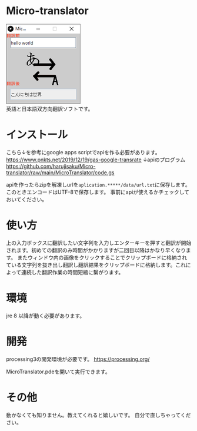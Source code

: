# Micro-translator
 ![picture](https://raw.githubusercontent.com/harujisaku/readme-image/master/20201109193754.png)  
 英語と日本語双方向翻訳ソフトです。
# インストール 
 こちら↓を参考にgoogle apps scriptでapiを作る必要があります。
https://www.pnkts.net/2019/12/19/gas-google-transrate
↓apiのプログラム
https://github.com/harujisaku/Micro-translator/raw/main/MicroTranslator/code.gs
  
apiを作ったらzipを解凍しurlを``aplication.*****/data/url.txt``に保存します。このときエンコードはUTF-8で保存します。
事前にapiが使えるかチェックしておいてください。

# 使い方
上の入力ボックスに翻訳したい文字列を入力しエンターキーを押すと翻訳が開始されます。初めての翻訳のみ時間がかかりますが二回目以降はかなり早くなります。
またウィンドウ内の画像をクリックすることでクリップボードに格納されている文字列を抜き出し翻訳し翻訳結果をクリップボードに格納します。これによって連続した翻訳作業の時間短縮に繋がります。

# 環境
jre 8 以降が動く必要があります。

# 開発
processing3の開発環境が必要です。
https://processing.org/

MicroTranslator.pdeを開いて実行できます。

# その他

動かなくても知りません。教えてくれると嬉しいです。
自分で直しちゃってください。
